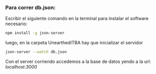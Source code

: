 ### Para correr db.json:
Escribir el siguiente comando en la terminal para instalar el software necesario:
```bash
npm install -g json-server
```
luego, en la carpeta UnearthedITBA hay que inicializar el servidor

```bash
json-server --watch db.json
```
Con el server corriendo accedemos a la base de datos yendo a la url: _localhost:3000_
